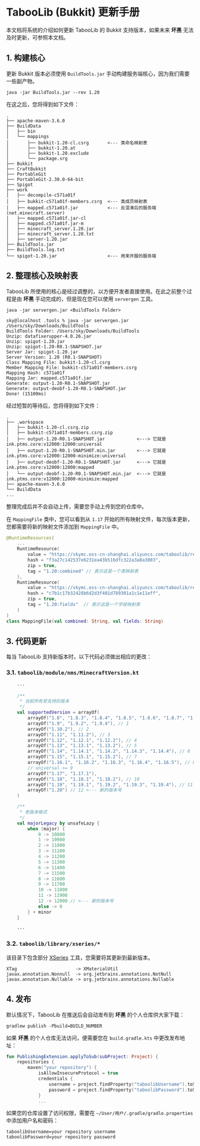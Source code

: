 # TabooLib (Bukkit) 更新手册

本文档将系统的介绍如何更新 TabooLib 的 Bukkit 支持版本，如果未来 **坏黑** 无法及时更新，可参照本文档。

## 1. 构建核心

更新 Bukkit 版本必须使用 `BuildTools.jar` 手动构建服务端核心，因为我们需要一些副产物。

```
java -jar BuildTools.jar --rev 1.20
```

在这之后，您将得到如下文件：

```
.
├── apache-maven-3.6.0
├── BuildData
│   ├── bin
│   └── mappings
│       ├── bukkit-1.20-cl.csrg       <--- 类命名映射表
│       ├── bukkit-1.20.at
│       ├── bukkit-1.20.exclude
│       └── package.srg
├── Bukkit
├── CraftBukkit
├── PortableGit
├── PortableGit-2.30.0-64-bit
├── Spigot
├── work
│   ├── decompile-c571a01f
│   ├── bukkit-c571a01f-members.csrg  <--- 类成员映射表
│   ├── mapped.c571a01f.jar           <--- 反混淆后的服务端 (net.minecraft.server)
│   ├── mapped.c571a01f.jar-cl
│   ├── mapped.c571a01f.jar-m
│   ├── minecraft_server.1.20.jar
│   ├── minecraft_server.1.20.txt
│   ├── server-1.20.jar
├── BuildTools.jar
├── BuildTools.log.txt
└── spigot-1.20.jar                   <--- 用来开服的服务端
```

## 2. 整理核心及映射表

TabooLib 所使用的核心是经过调整的，以方便开发者直接使用。在此之前整个过程是由 **坏黑** 手动完成的，但是现在您可以使用 `servergen` 工具。

```
java -jar servergen.jar <BuildTools Folder>
```

```
sky@localhost .tools % java -jar servergen.jar /Users/sky/Downloads/BuildTools
BuildTools Folder: /Users/sky/Downloads/BuildTools
Unzip: datafixerupper-4.0.26.jar
Unzip: spigot-1.20.jar
Unzip: spigot-1.20-R0.1-SNAPSHOT.jar
Server Jar: spigot-1.20.jar
Server Version: 1.20 (R0.1-SNAPSHOT)
Class Mapping File: bukkit-1.20-cl.csrg
Member Mapping File: bukkit-c571a01f-members.csrg
Mapping Hash: c571a01f
Mapping Jar: mapped.c571a01f.jar
Generate: output-1.20-R0.1-SNAPSHOT.jar
Generate: output-deobf-1.20-R0.1-SNAPSHOT.jar
Done! (15100ms)
```

经过短暂的等待后，您将得到如下文件：

```
.
├── .workspace
│   ├── bukkit-1.20-cl.csrg.zip
│   ├── bukkit-c571a01f-members.csrg.zip
│   ├── output-1.20-R0.1-SNAPSHOT.jar            <---> 它就是 ink.ptms.core:v12000:12000:universal
│   ├── output-1.20-R0.1-SNAPSHOT.min.jar        <---> 它就是 ink.ptms.core:v12000:12000-minimize:universal
│   ├── output-deobf-1.20-R0.1-SNAPSHOT.jar      <---> 它就是 ink.ptms.core:v12000:12000:mapped
│   └── output-deobf-1.20-R0.1-SNAPSHOT.min.jar  <---> 它就是 ink.ptms.core:v12000:12000-minimize:mapped 
├── apache-maven-3.6.0
└── BuildData
...
```

整理完成后并不会自动上传，需要您手动上传到您的仓库中。

在 `MappingFile` 类中，您可以看到从 `1.17` 开始的所有映射文件，每次版本更新，您都需要将新的映射文件添加到 `MappingFile` 中。

```kotlin
@RuntimeResources(
    ...
    RuntimeResource(
        value = "https://skymc.oss-cn-shanghai.aliyuncs.com/taboolib/resources/bukkit-1.20-cl.csrg.zip",
        hash = "f3a27c142537e6231ea43b516dfc322a3a8a3003",
        zip = true,
        tag = "1.20:combined" // 表示这是一个类映射表
    ),
    RuntimeResource(
        value = "https://skymc.oss-cn-shanghai.aliyuncs.com/taboolib/resources/bukkit-c571a01f-members.csrg.zip",
        hash = "c7b1c17b32428b6d2d3f401d789301a1c1e11eff",
        zip = true,
        tag = "1.20:fields"  // 表示这是一个字段映射表
    )
)
class MappingFile(val combined: String, val fields: String)
```

## 3. 代码更新

每当 TabooLib 支持新版本时，以下代码必须做出相应的更改：

### 3.1. `taboolib/module/nms/MinecraftVersion.kt`

```kotlin
    ···

    /**
     * 当前所有受支持的版本
     */
    val supportedVersion = arrayOf(
        arrayOf("1.8", "1.8.3", "1.8.4", "1.8.5", "1.8.6", "1.8.7", "1.8.8", "1.8.9"), // 0
        arrayOf("1.9", "1.9.2", "1.9.4"), // 1
        arrayOf("1.10.2"), // 2
        arrayOf("1.11", "1.11.2"), // 3
        arrayOf("1.12", "1.12.1", "1.12.2"), // 4
        arrayOf("1.13", "1.13.1", "1.13.2"), // 5
        arrayOf("1.14", "1.14.1", "1.14.2", "1.14.3", "1.14.4"), // 6
        arrayOf("1.15", "1.15.1", "1.15.2"), // 7
        arrayOf("1.16.1", "1.16.2", "1.16.3", "1.16.4", "1.16.5"), // 8
        // universal >= 9
        arrayOf("1.17", "1.17.1"),
        arrayOf("1.18", "1.18.1", "1.18.2"), // 10
        arrayOf("1.19", "1.19.1", "1.19.2", "1.19.3", "1.19.4"), // 11
        arrayOf("1.20") // 12 <--- 新的版本号
    )

    /**
     * 老版本格式
     */
    val majorLegacy by unsafeLazy {
        when (major) {
            0 -> 10800
            1 -> 10900
            2 -> 11000
            3 -> 11100
            4 -> 11200
            5 -> 11300
            6 -> 11400
            7 -> 11500
            8 -> 11600
            9 -> 11700
            10 -> 11800
            11 -> 11900
            12 -> 12000 // <--- 新的版本号
            else -> 0
        } + minor
    }

    ···
```

### 3.2. `taboolib/library/xseries/*`

该目录下包含部分 [XSeries](https://github.com/CryptoMorin/XSeries) 工具，您需要将其更新到最新版本。

```
XTag                      -> XMaterialUtil
javax.annotation.Nonnull  -> org.jetbrains.annotations.NotNull
javax.annotation.Nullable -> org.jetbrains.annotations.Nullable
```

## 4. 发布

默认情况下，TabooLib 在推送后会自动发布到 **坏黑** 的个人仓库供大家下载：

```
gradlew publish -Pbuild=BUILD_NUMBER
```

如果 **坏黑** 的个人仓库无法访问，便需要您在 `build.gradle.kts` 中更改发布地址：

```kotlin
fun PublishingExtension.applyToSub(subProject: Project) {
    repositories {
        maven("your repository") {
            isAllowInsecureProtocol = true
            credentials {
                username = project.findProperty("taboolibUsername").toString()
                password = project.findProperty("taboolibPassword").toString()
            }
            ...
```

如果您的仓库设置了访问权限，需要在 `~/User/用户/.gradle/gradle.properties` 中添加用户名和密码：

```
taboolibUsername=your repository username
taboolibPassword=your repository password
```